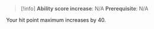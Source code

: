 >[!info]
>**Ability score increase**: N/A
>**Prerequisite**: N/A

Your hit point maximum increases by 40.